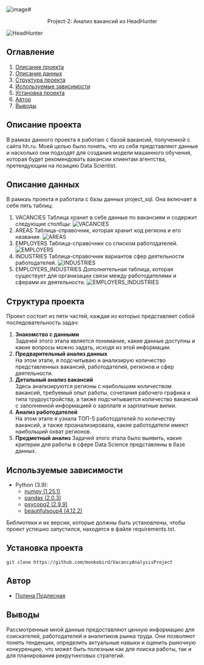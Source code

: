 ![image](https://github.com/monkebird/VacancyAnalysisProject/assets/91911722/fc5c9166-b454-4c49-8871-24f77ef60e4e)# <center> Project-2: Анализ вакансий из HeadHunter </center>

![HeadHunter](https://moysite.ru/wp-content/uploads/2021/10/headhunter-logo.jpg)

## Оглавление
1. [Описание проекта](#Описание-проекта)
2. [Описание данных](#Описание-данных)
3. [Структура проекта](#Структура-проекта)
4. [Используемые зависимости](#Используемые-зависимости)
5. [Установка проекта](#Установка-проекта)
6. [Автор](#Автор)
7. [Выводы](#Выводы)

## Описание проекта

В рамках данного проекта я работаю с базой вакансий, полученной с сайта hh.ru. Моей целью было понять, что из себя представляют данные и насколько они подходят для создания модели машинного обучения, которая будет рекомендовать вакансии клиентам агентства, претендующим на позицию Data Scientist.

## Описание данных

В рамкаъ проекта я работала с базы данных project_sql. Она включает в себя пять таблиц:  
1. VACANCIES
  Таблица хранит в себе данные по вакансиям и содержит следующие столбцы:
  ![VACANCIES](https://lms.skillfactory.ru/asset-v1:SkillFactory+DST-3.0+28FEB2021+type@asset+block@SQL_pj2_2_2.png)
2. AREAS
   Таблица-справочник, которая хранит код региона и его название.
   ![AREAS](https://lms.skillfactory.ru/asset-v1:SkillFactory+DST-3.0+28FEB2021+type@asset+block@SQL_pj2_2_3.png)
3. EMPLOYERS
   Таблица-справочник со списком работодателей.
   ![EMPLOYERS](https://lms.skillfactory.ru/asset-v1:SkillFactory+DST-3.0+28FEB2021+type@asset+block@SQL_pj2_2_4.png)
4. INDUSTRIES
   Таблица-справочник вариантов сфер деятельности работодателей.
   ![INDUSTRIES](https://lms.skillfactory.ru/asset-v1:SkillFactory+DST-3.0+28FEB2021+type@asset+block@SQL_pj2_2_5.png)
5. EMPLOYERS_INDUSTRIES
   Дополнительная таблица, которая существует для организации связи между работодателями и сферами их деятельности.
   ![EMPLOYERS_INDUSTRIES](https://lms.skillfactory.ru/asset-v1:SkillFactory+DST-3.0+28FEB2021+type@asset+block@SQL_pj2_2_6.png)
   
## Структура проекта

Проект состоит из пяти частей, каждая из которых представляет собой последовательность задач:
1. **Знакомство с данными**   
   Задачей этого этапа является понимание, какие данные доступны и какие вопросы можно задать, исходя из этой информации.
2. **Предварительный анализ данных**  
   На этом этапе, я подсчитываю и анализирую количество представленных вакансий, работодателей, регионов и сфер деятельности.
3. **Детальный анализ вакансий**  
   Здесь анализируются регионы с наибольшим количеством вакансий, требуемый опыт работы, сочетания рабочего графика и типа трудоустройства, а также подсчитывается количество вакансий с заполненной информацией о зарплате и зарплатные вилки.
4. **Анализ работодателей**  
   На этом этапе я узнала ТОП-5 работодателей по количеству вакансий, а также проанализировала, какие работодатели имеют наибольший охват регионов.
5. **Предметный анализ**
  Задачей этого этапа было выявить, какие критерии для работы в сфере Data Science представлены в базе данных.

## Используемые зависимости

* Python (3.9):
    * [numpy (1.25.1)](https://numpy.org)
    * [pandas (2.0.3)](https://pandas.pydata.org)
    * [psycopg2 (2.9.9)](https://pypi.org/project/psycopg2/)
    * [beautifulsoup4 (4.12.2)](https://pypi.org/project/beautifulsoup4/)

Библиотеки и их версии, которые должны быть установлены, чтобы проект успешно запустился, находятся в файле requirements.txt.

## Установка проекта

```
git clone https://github.com/monkebird/VacancyAnalysisProject
```

## Автор

* [Полина Подлесная](https://vk.com/monkeybird)

  
## Выводы

Рассмотренные мной данные предоставляют ценную информацию для соискателей, работодателей и аналитиков рынка труда. Они позволяют понять тенденции, определить актуальные навыки и оценить рыночную конкуренцию, что может быть полезным как для поиска работы, так и для планирования рекрутинговых стратегий.
